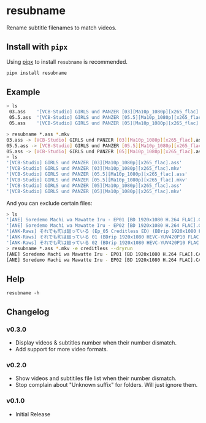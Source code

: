 # resubname

Rename subtitle filenames to match videos.

## Install with `pipx`

Using [pipx](https://pipxproject.github.io/pipx/) to install `resubname` is recommended.

```bash
pipx install resubname
```

## Example

```bash
> ls
 03.ass    '[VCB-Studio] GIRLS und PANZER [03][Ma10p_1080p][x265_flac].mkv'
 05.5.ass  '[VCB-Studio] GIRLS und PANZER [05.5][Ma10p_1080p][x265_flac].mkv'
 05.ass    '[VCB-Studio] GIRLS und PANZER [05][Ma10p_1080p][x265_flac].mkv'

> resubname *.ass *.mkv
03.ass -> [VCB-Studio] GIRLS und PANZER [03][Ma10p_1080p][x265_flac].ass
05.5.ass -> [VCB-Studio] GIRLS und PANZER [05.5][Ma10p_1080p][x265_flac].ass
05.ass -> [VCB-Studio] GIRLS und PANZER [05][Ma10p_1080p][x265_flac].ass
> ls
'[VCB-Studio] GIRLS und PANZER [03][Ma10p_1080p][x265_flac].ass'
'[VCB-Studio] GIRLS und PANZER [03][Ma10p_1080p][x265_flac].mkv'
'[VCB-Studio] GIRLS und PANZER [05.5][Ma10p_1080p][x265_flac].ass'
'[VCB-Studio] GIRLS und PANZER [05.5][Ma10p_1080p][x265_flac].mkv'
'[VCB-Studio] GIRLS und PANZER [05][Ma10p_1080p][x265_flac].ass'
'[VCB-Studio] GIRLS und PANZER [05][Ma10p_1080p][x265_flac].mkv'
```

And you can exclude certain files:

```bash
> ls
'[ANE] Soredemo Machi wa Mawatte Iru - EP01 [BD 1920x1080 H.264 FLAC].CASO-SC.ass'
'[ANE] Soredemo Machi wa Mawatte Iru - EP02 [BD 1920x1080 H.264 FLAC].CASO-SC.ass'
'[ANK-Raws] それでも町は廻っている (Ep_05 Creditless ED) (BDrip 1920x1080 HEVC-YUV420P10 FLAC).mkv'
'[ANK-Raws] それでも町は廻っている 01 (BDrip 1920x1080 HEVC-YUV420P10 FLAC).mkv'
'[ANK-Raws] それでも町は廻っている 02 (BDrip 1920x1080 HEVC-YUV420P10 FLAC).mkv'
> resubname *.ass *.mkv -e creditless --dryrun
[ANE] Soredemo Machi wa Mawatte Iru - EP01 [BD 1920x1080 H.264 FLAC].CASO-SC.ass -> [ANK-Raws] それでも町は廻っている 01 (BDrip 1920x1080 HEVC-YUV420P10 FLAC).ass
[ANE] Soredemo Machi wa Mawatte Iru - EP02 [BD 1920x1080 H.264 FLAC].CASO-SC.ass -> [ANK-Raws] それでも町は廻っている 02 (BDrip 1920x1080 HEVC-YUV420P10 FLAC).ass
```

## Help

```
resubname -h
```

## Changelog

### v0.3.0

- Display videos & subtitles number when their number dismatch.
- Add support for more video formats.

### v0.2.0

- Show videos and subtitiles file list when their number dismatch.
- Stop complain about "Unknown suffix" for folders. Will just ignore them.

### v0.1.0

- Initial Release
